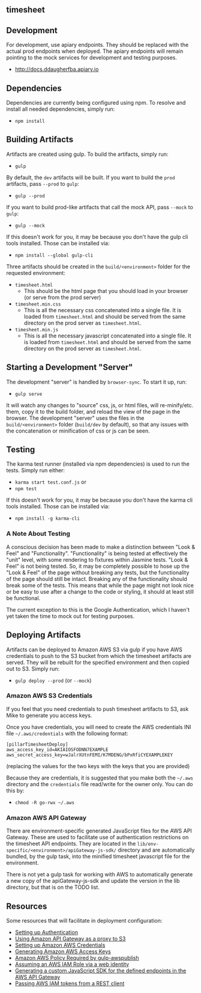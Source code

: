 timesheet
--

## Development
For development, use apiary endpoints.  They should be replaced with the actual prod endpoints when deployed.  The apiary endpoints will remain pointing to the mock services for development and testing purposes.
* http://docs.ddaugherfba.apiary.io

## Dependencies
Dependencies are currently being configured using npm.  To resolve and install all needed dependencies, simply run:
* `npm install`

## Building Artifacts
Artifacts are created using gulp.  To build the artifacts, simply run:
* `gulp`

By default, the `dev` artifacts will be built.  If you want to build the `prod` artifacts, pass `--prod` to `gulp`:
* `gulp --prod`

If you want to build prod-like artifacts that call the mock API, pass `--mock` to `gulp`:
* `gulp --mock`

If this doesn't work for you, it may be because you don't have the gulp cli tools installed.  Those can be installed via:
* `npm install --global gulp-cli`

Three artifacts should be created in the `build/<environment>` folder for the requested environment:
* `timesheet.html`
  * This should be the html page that you should load in your browser (or serve from the prod server)
* `timesheet.min.css`
  * This is all the necessary css concatenated into a single file. It is loaded from `timesheet.html` and should be served from the same directory on the prod server as `timesheet.html`.
* `timesheet.min.js`
  * This is all the necessary javascript concatenated into a single file.  It is loaded from `timesheet.html` and should be served from the same directory on the prod server as `timesheet.html`.

## Starting a Development "Server"
The development "server" is handled by `browser-sync`.  To start it up, run:
* `gulp serve`

It will watch any changes to "source" css, js, or html files, will re-minify/etc. them, copy it to the build folder, and reload the view of the page in the browser.  The development "server" uses the files in the `build/<environment>` folder (`build/dev` by default), so that any issues with the concatenation or minification of css or js can be seen.

## Testing
The karma test runner (installed via npm dependencies) is used to run the tests.  Simply run either:
* `karma start test.conf.js` or
* `npm test`

If this doesn't work for you, it may be because you don't have the karma cli tools installed.  Those can be installed via:
* `npm install -g karma-cli`

### A Note About Testing
A conscious decision has been made to make a distinction between "Look & Feel" and "Functionality".  "Functionality" is being tested at effectively the "unit" level, with some rendering to fixtures within Jasmine tests.  "Look & Feel" is not being tested.  So, it may be completely possible to hose up the "Look & Feel" of the page without breaking any tests, but the functionality of the page should still be intact.  Breaking any of the functionality should break some of the tests.  This means that while the page might not look nice or be easy to use after a change to the code or styling, it should at least still be functional.

The current exception to this is the Google Authentication, which I haven't yet taken the time to mock out for testing purposes.

## Deploying Artifacts
Artifacts can be deployed to Amazon AWS S3 via gulp if you have AWS credentials to push to the S3 bucket from which the timesheet artifacts are served.  They will be rebuilt for the specified environment and then copied out to S3.  Simply run:
* `gulp deploy --prod` (or `--mock`)

### Amazon AWS S3 Credentials
If you feel that you need credentials to push timesheet artifacts to S3, ask Mike to generate you access keys.

Once you have credentials, you will need to create the AWS credentials INI file `~/.aws/credentials` with the following format:
```
[pillarTimesheetDeploy]
aws_access_key_id=AKIAIOSFODNN7EXAMPLE
aws_secret_access_key=wJalrXUtnFEMI/K7MDENG/bPxRfiCYEXAMPLEKEY
```
(replacing the values for the two keys with the keys that you are provided)

Because they are credentials, it is suggested that you make both the `~/.aws` directory and the `credentials` file read/write for the owner only.  You can do this by:
* `chmod -R go-rwx ~/.aws`

### Amazon AWS API Gateway
There are environment-specific generated JavaScript files for the AWS API Gateway.  These are used to facilitate use of authentication restrictions on the timesheet API endpoints.  They are located in the `lib/env-specific/<environment>/apiGateway-js-sdk/` directory and are automatically bundled, by the gulp task, into the minified timesheet javascript file for the environment.

There is not yet a gulp task for working with AWS to automatically generate a new copy of the apiGateway-js-sdk and update the version in the lib directory, but that is on the TODO list.

## Resources
Some resources that will facilitate in deployment configuration:
* [Setting up Authentication](https://developers.google.com/identity/sign-in/web/)
* [Using Amazon API Gateway as a proxy to S3](http://docs.aws.amazon.com/apigateway/latest/developerguide/integrating-api-with-aws-services-s3.html)
* [Setting up Amazon AWS Credentials](http://docs.aws.amazon.com/cli/latest/userguide/cli-chap-getting-started.html)
* [Generating Amazon AWS Access Keys](http://docs.aws.amazon.com/cli/latest/userguide/cli-chap-getting-set-up.html)
* [Amazon AWS Policy Required by gulp-awspublish](https://www.npmjs.com/package/gulp-awspublish)
* [Assuming an AWS IAM Role via a web identity](http://docs.aws.amazon.com/STS/latest/APIReference/API_AssumeRoleWithWebIdentity.html)
* [Generating a custom JavaScript SDK for the defined endpoints in the AWS API Gateway](http://docs.aws.amazon.com/apigateway/latest/developerguide/how-to-generate-sdk.html)
* [Passing AWS IAM tokens from a REST client](http://stackoverflow.com/questions/32833331/api-gateway-how-to-pass-aws-iam-authorization-from-rest-client)
